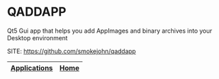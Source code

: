 # QADDAPP

 Qt5 Gui app that helps you add AppImages and binary archives into your Desktop environment

 SITE: https://github.com/smokejohn/qaddapp

 | [Applications](https://portable-linux-apps.github.io/apps.html) | [Home](https://portable-linux-apps.github.io)
 | --- | --- |
